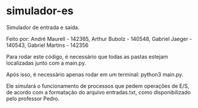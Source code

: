 # simulador-es

Simulador de entrada e saída.

Feito por: André Maurell - 142365, Arthur Bubolz - 140548, Gabriel Jaeger - 140543, Gabriel Martins - 142356

Para rodar este código, é necessário que todas as pastas estejam localizadas junto com a main.py.

Após isso, é necessário apenas rodar em um terminal: python3 main.py.

Ele simulará o funcionamento de processos que pedem operações de E/S, de acordo com a formatação do arquivo entradas.txt, como disponibilizado pelo professor Pedro.
